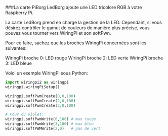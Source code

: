 <!--
---
name: PiBorg LedBorg
class: board
type: Tous
formfactor: Autre
manufacturer: PiBorg
image: 'image.png'
description: une carte LED RGB pour la Raspberry Pi
url: https://www.piborg.org/ledborg-new/install
buy: https://www.piborg.org/ledborg
pincount: 26
pin:
  '11':
    name: LED rouge
    direction: output
    active: high
    description: LED rouge de la PiBorg
  '13':
    name: LED verte
    direction: input
    active: high
    description: LED verte de la PiBorg
  '15':
    name: LED bleue
    direction: output
    active: high
    description: LED bleue de la PiBorg
-->
###La carte PiBorg LedBorg ajoute une LED tricolore RGB à votre Raspberry Pi.

La carte LedBorg prend en charge la gestion de la LED. Cependant, si vous désirez contrôler le gamut de couleurs de manière plus précise, vous pouvez vous tourner vers WiringPi et son softPwn.

Pour ce faire, sachez que les broches WiringPi concernées sont les suivantes:

WiringPi broche 0: LED rouge
WiringPi broche 2: LED verte
WiringPi broche 3: LED bleue

Voici un exemple WiringPi sous Python:

```python
import wiringpi2 as wiringpi
wiringpi.wiringPiSetup()

wiringpi.softPwmCreate(0,0,100)
wiringpi.softPwmCreate(2,0,100)
wiringpi.softPwmCreate(3,0,100)

# Pour du violet:
wiringpi.softPwmWrite(0,100) # max rouge
wiringpi.softPwmWrite(3,100) # max bleu
wiringpi.softPWMWrite(2,0)	 # pas de vert
```